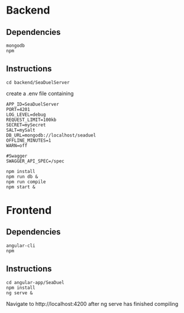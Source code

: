 # Backend

## Dependencies

```
mongodb
npm
```

## Instructions

```
cd backend/SeaDuelServer
```

create a .env file containing

```
APP_ID=SeaDuelServer
PORT=4201
LOG_LEVEL=debug
REQUEST_LIMIT=100kb
SECRET=mySecret
SALT=mySalt
DB_URL=mongodb://localhost/seaduel
OFFLINE_MINUTES=1
WARN=off

#Swagger
SWAGGER_API_SPEC=/spec
```

```
npm install
npm run db &
npm run compile
npm start &
```

# Frontend

## Dependencies

```
angular-cli
npm
```

## Instructions

```
cd angular-app/SeaDuel 
npm install
ng serve &
```

Navigate to http://localhost:4200 after ng serve has finished compiling

